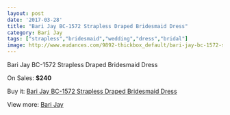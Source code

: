 ```yaml
---
layout: post
date: '2017-03-28'
title: "Bari Jay BC-1572 Strapless Draped Bridesmaid Dress"
category: Bari Jay
tags: ["strapless","bridesmaid","wedding","dress","bridal"]
image: http://www.eudances.com/9892-thickbox_default/bari-jay-bc-1572-strapless-draped-bridesmaid-dress.jpg
---
```

Bari Jay BC-1572 Strapless Draped Bridesmaid Dress

On Sales: **$240**
<a href="https://www.eudances.com/en/bari-jay/3251-bari-jay-bc-1572-strapless-draped-bridesmaid-dress.html"><amp-img layout="responsive" width="600" height="600" src="//www.eudances.com/9892-thickbox_default/bari-jay-bc-1572-strapless-draped-bridesmaid-dress.jpg" alt="Bari Jay BC-1572 Strapless Draped Bridesmaid Dress 0" /></a>

Buy it: [Bari Jay BC-1572 Strapless Draped Bridesmaid Dress](https://www.eudances.com/en/bari-jay/3251-bari-jay-bc-1572-strapless-draped-bridesmaid-dress.html "Bari Jay BC-1572 Strapless Draped Bridesmaid Dress")

View more: [Bari Jay](https://www.eudances.com/en/56-bari-jay "Bari Jay")